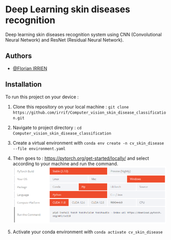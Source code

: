 # Deep Learning skin diseases recognition

Deep learning skin diseases recognition system using CNN (Convolutional Neural Network) and ResNet (Residual Neural Network).

## Authors
- [@Florian IRRIEN](https://www.linkedin.com/in/florian-irrien/)

## Installation 
To run this project on your device :

1. Clone this repository on your local machine : `git clone https://github.com/irrif/Computer_vision_skin_disease_classification.git`

2. Navigate to project directory : `cd Computer_vision_skin_disease_classification`

3. Create a virtual environment with  `conda env create -n cv_skin_disease --file environment.yaml`

4. Then goes to : https://pytorch.org/get-started/locally/ and select according to your machine and run the command.
![screenshot](Others/cuda_install_ex.png)

5. Activate your conda environment with `conda activate cv_skin_disease`
